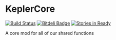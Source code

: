 KeplerCore
==========
[![Build Status](https://travis-ci.org/KeplerGaming/KeplerCore.png)](https://travis-ci.org/KeplerGaming/KeplerCore)
[![Bitdeli Badge](https://d2weczhvl823v0.cloudfront.net/KeplerGaming/keplercore/trend.png)](https://bitdeli.com/free "Bitdeli Badge")
[![Stories in Ready](https://badge.waffle.io/KeplerGaming/KeplerCore.png?label=ready)](http://waffle.io/KeplerGaming/KeplerCore)

A core mod for all of our shared functions
